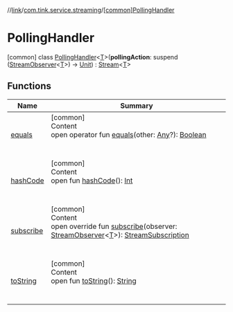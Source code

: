 //[link](../../index.md)/[com.tink.service.streaming](../index.md)/[[common]PollingHandler](index.md)



# PollingHandler  
 [common] class [PollingHandler](index.md)<[T](index.md)>(**pollingAction**: suspend ([StreamObserver](../../com.tink.service.streaming.publisher/[common]-stream-observer/index.md)<[T](index.md)>) -> [Unit](https://kotlinlang.org/api/latest/jvm/stdlib/kotlin/-unit/index.html)) : [Stream](../../com.tink.service.streaming.publisher/[common]-stream/index.md)<[T](index.md)>    


## Functions  
  
|  Name|  Summary| 
|---|---|
| <a name="kotlin/Any/equals/#kotlin.Any?/PointingToDeclaration/"></a>[equals](../../com.tink.service.user/[common]-user-profile-service-impl/index.md#%5Bkotlin%2FAny%2Fequals%2F%23kotlin.Any%3F%2FPointingToDeclaration%2F%5D%2FFunctions%2F1135467963)| <a name="kotlin/Any/equals/#kotlin.Any?/PointingToDeclaration/"></a>[common]  <br>Content  <br>open operator fun [equals](../../com.tink.service.user/[common]-user-profile-service-impl/index.md#%5Bkotlin%2FAny%2Fequals%2F%23kotlin.Any%3F%2FPointingToDeclaration%2F%5D%2FFunctions%2F1135467963)(other: [Any](https://kotlinlang.org/api/latest/jvm/stdlib/kotlin/-any/index.html)?): [Boolean](https://kotlinlang.org/api/latest/jvm/stdlib/kotlin/-boolean/index.html)  <br><br><br>
| <a name="kotlin/Any/hashCode/#/PointingToDeclaration/"></a>[hashCode](../../com.tink.service.user/[common]-user-profile-service-impl/index.md#%5Bkotlin%2FAny%2FhashCode%2F%23%2FPointingToDeclaration%2F%5D%2FFunctions%2F1135467963)| <a name="kotlin/Any/hashCode/#/PointingToDeclaration/"></a>[common]  <br>Content  <br>open fun [hashCode](../../com.tink.service.user/[common]-user-profile-service-impl/index.md#%5Bkotlin%2FAny%2FhashCode%2F%23%2FPointingToDeclaration%2F%5D%2FFunctions%2F1135467963)(): [Int](https://kotlinlang.org/api/latest/jvm/stdlib/kotlin/-int/index.html)  <br><br><br>
| <a name="com.tink.service.streaming/PollingHandler/subscribe/#com.tink.service.streaming.publisher.StreamObserver[TypeParam(bounds=[kotlin.Any?])]/PointingToDeclaration/"></a>[subscribe](subscribe.md)| <a name="com.tink.service.streaming/PollingHandler/subscribe/#com.tink.service.streaming.publisher.StreamObserver[TypeParam(bounds=[kotlin.Any?])]/PointingToDeclaration/"></a>[common]  <br>Content  <br>open override fun [subscribe](subscribe.md)(observer: [StreamObserver](../../com.tink.service.streaming.publisher/[common]-stream-observer/index.md)<[T](index.md)>): [StreamSubscription](../../com.tink.service.streaming.publisher/[common]-stream-subscription/index.md)  <br><br><br>
| <a name="kotlin/Any/toString/#/PointingToDeclaration/"></a>[toString](../../com.tink.service.user/[common]-user-profile-service-impl/index.md#%5Bkotlin%2FAny%2FtoString%2F%23%2FPointingToDeclaration%2F%5D%2FFunctions%2F1135467963)| <a name="kotlin/Any/toString/#/PointingToDeclaration/"></a>[common]  <br>Content  <br>open fun [toString](../../com.tink.service.user/[common]-user-profile-service-impl/index.md#%5Bkotlin%2FAny%2FtoString%2F%23%2FPointingToDeclaration%2F%5D%2FFunctions%2F1135467963)(): [String](https://kotlinlang.org/api/latest/jvm/stdlib/kotlin/-string/index.html)  <br><br><br>

